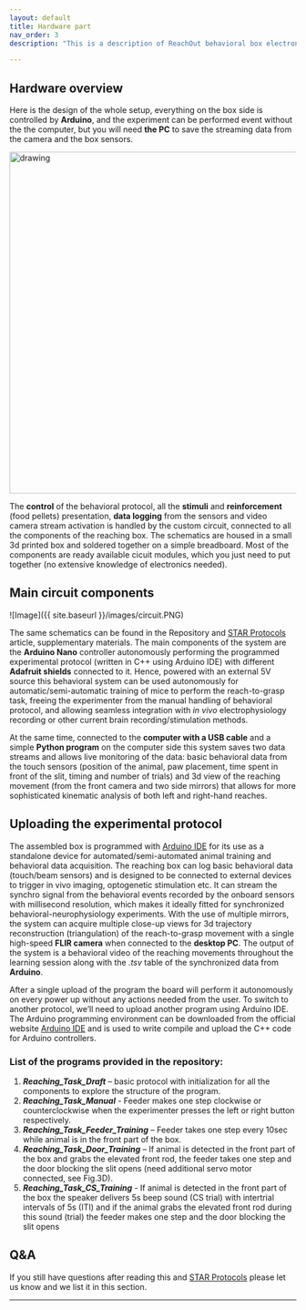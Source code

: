 ```yaml
---
layout: default
title: Hardware part
nav_order: 3
description: "This is a description of ReachOut behavioral box electronics"

---
```


## Hardware overview

Here is the design of the whole setup, everything on the box side is controlled by **Arduino**,
and the experiment can be performed event without the the computer, but you will need **the PC** to 
save the streaming data from the camera and the box sensors.  

<img src="{{ site.baseurl }}/images/Overview.PNG" alt="drawing" width="600" height="600"/>


The **control** of the behavioral protocol, all the **stimuli** and **reinforcement** (food pellets) presentation, 
**data logging** from the sensors and video camera stream activation is handled by the custom circuit, connected to all the components of the reaching box. 
The schematics are housed in a small 3d printed box and soldered together on a simple breadboard. Most of the components are ready available cicuit modules, which
you just need to put together (no extensive knowledge of electronics needed).

## Main circuit components

![Image]({{ site.baseurl }}/images/circuit.PNG)

The same schematics can be found in the Repository and [STAR Protocols] article, supplementary materials.
The main components of the system are the **Arduino Nano** controller autonomously performing the programmed experimental protocol (written in C++ using Arduino IDE) 
with different **Adafruit shields** connected to it. Hence, powered with an external 5V source this behavioral system can be used autonomously for automatic/semi-automatic 
training of mice to perform the reach-to-grasp task, freeing the experimenter from the manual handling of behavioral protocol, and allowing seamless integration with 
*in vivo* electrophysiology recording or other current brain recording/stimulation methods. 

At the same time, connected to the **computer with a USB cable** and a simple 
**Python program** on the computer side this system saves two data streams and allows live monitoring of the data: basic behavioral data from the touch sensors 
(position of the animal, paw placement, time spent in front of the slit, timing and number of trials) and 3d view of the reaching movement (from the front camera and two side mirrors) 
that allows for more sophisticated kinematic analysis of both left and right-hand reaches. 

## Uploading the experimental protocol

The assembled box is programmed with [Arduino IDE] for its use as a standalone device for automated/semi-automated
animal training and behavioral data acquisition. The reaching box can log basic behavioral data (touch/beam sensors)
and is designed to be connected to external devices to trigger in vivo imaging, optogenetic stimulation etc. 
It can stream the synchro signal from the behavioral events recorded by the onboard sensors with millisecond resolution,
which makes it ideally fitted for synchronized behavioral-neurophysiology experiments. With the use of multiple mirrors, 
the system can acquire multiple close-up views for 3d trajectory reconstruction (triangulation) of the reach-to-grasp movement 
with a single high-speed **FLIR camera** when connected to the **desktop PC**. The output of the system is a behavioral video of the 
reaching movements throughout the learning session along with the *.tsv* table of the synchronized data from **Arduino**. 

After a single upload of the program the board will perform it autonomously on every power up without any actions needed from the user. 
To switch to another protocol, we’ll need to upload another program using Arduino IDE. The Arduino programming environment can be downloaded from the
official website [Arduino IDE] and is used to write compile and upload the C++ code for Arduino controllers. 

### List of the programs provided in the repository:
 
1.	***Reaching_Task_Draft*** – basic protocol with initialization for all the components to explore the structure of the program.
2.	***Reaching_Task_Manual*** - Feeder makes one step clockwise or counterclockwise when the experimenter presses the left or right button respectively.
3.	***Reaching_Task_Feeder_Training*** – Feeder takes one step every 10sec while animal is in the front part of the box.
4.	***Reaching_Task_Door_Training*** – If animal is detected in the front part of the box and grabs the elevated front rod, the feeder takes one step and the door blocking the slit opens (need additional servo motor connected, see Fig.3D).
5.	***Reaching_Task_CS_Training***  - If animal is detected in the front part of the box the speaker delivers 5s beep sound (CS trial) with intertrial intervals of 5s (ITI) and if the animal grabs the elevated front rod during this sound (trial) the feeder makes one step and the door blocking the slit opens

## Q&A

If you still have questions after reading this and [STAR Protocols] please let us
know and we list it in this section.




---

[STAR Protocols]: https://star-protocols.cell.com/protocols/3539
[Arduino IDE]: https://www.arduino.cc/en/software 

